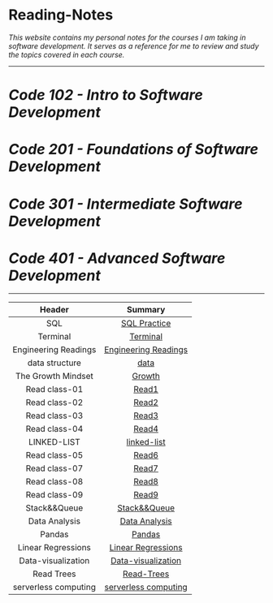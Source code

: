 # Reading-Notes

*This website contains my personal notes for the courses I am taking in software development. It serves as a reference for me to review and study the topics covered in each course.*

---

# ***Code 102 - Intro to Software Development***
# ***Code 201 - Foundations of Software Development***
# ***Code 301 - Intermediate Software Development***
# *Code 401 - Advanced Software Development*


---


|       Header       |             Summary             |
| :----------------: | :-----------------------------: |
|        SQL         |    [SQL Practice](./Sql.md)     |
|      Terminal      |    [Terminal](./Terminal.md)    |
| Engineering Readings|   [Engineering Readings](./Engineering-Readings.md)|
|   data structure    |       [data](./Data-Structures-and-Algorithms.md)       |
| The Growth Mindset | [Growth](./TheGrowthMindset.md) |
|   Read class-01    |       [Read1](./Read1.md)       |
|   Read class-02    |       [Read2](./Read2.md)       |
|   Read class-03    |       [Read3](./Read3.md)       |
|   Read class-04    |       [Read4](./Read4.md)       |
|   LINKED-LIST      |       [linked-list](./Read5.md)   |
|   Read class-05      |       [Read6](./Read6.md)   |
|   Read class-07      |       [Read7](./Read7.md)   |
|   Read class-08      |       [Read8](./Read8.md)   |
|   Read class-09      |       [Read9](./Read9.md)   |
|   Stack&&Queue      |       [Stack&&Queue](./stack_queue.md)|
|   Data Analysis      |       [Data Analysis](./stack_queue.md)|
|   Pandas      |       [Pandas](./Read11.md)|
|   Linear Regressions      |       [Linear Regressions](./Linear_Regressions.md)|
|   Data-visualization      |       [Data-visualization ](./Data-Visualization.md)|
|   Read Trees      |       [Read-Trees](./Read-Trees.md)|
|   serverless computing      | [serverless computing](./serverless_computing.md)|



